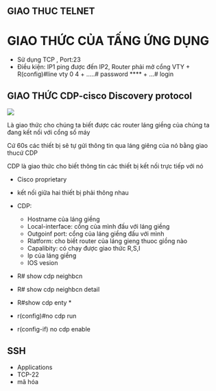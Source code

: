 ## GIAO THUC TELNET ##

# GIAO THỨC CỦA TẤNG ỨNG DỤNG #

- Sử dụng TCP , Port:23
- Điều kiện: IP1 ping được đến IP2, Router phải mở cổng VTY 
       + R(config)#line vty 0 4
       + .....# password ****
       + ...# login
       


## GIAO THỨC CDP-cisco Discovery protocol ##

![](http://data.sinhvienit.net/lab1/CISCO/7_files/b10.jpg)

Là giao thức cho chúng ta biết được các router láng giềng của chúng ta đang kết nối với cổng số máy

Cứ 60s các thiết bị sẽ tự gửi thông tin qua láng giêng của nó bằng giao thucứ CDP 

CDP là giao thức cho biết thông tin các thiết bị kết nối trực tiếp với nó


- Cisco proprietary 
- kết nối giữa hai thiết bị phải thông nhau
- CDP: 
     + Hostname của láng giềng
     + Local-interface: cổng của mình đấu với láng giềng
     + Outgoinf port: cổng của láng giềng đấu với mình
     + Rlatform: cho biết router của láng gieng thuoc giồng nào
     + Capalibity: có chạy được giao thức R,S,I
     + Ip của láng giềng
     + IOS vesion 
  
- R# show cdp neighbcn
- R# show cdp neighbcn detail
- R#show cdp enty *
- r(config)#no cdp run
- r(config-if) no cdp enable


## SSH ##

- Applications
- TCP-22
- mã hóa